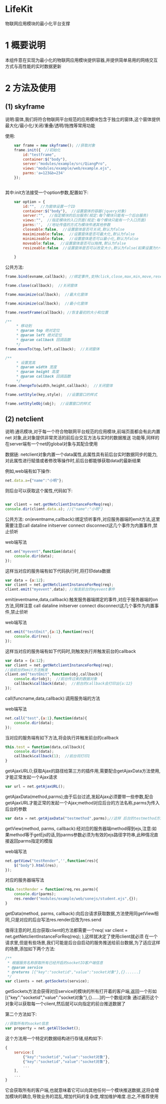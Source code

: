 # LifeKit

物联网应用模块的最小化平台支撑

# 1 概要说明

本组件意在实现为最小化的物联网应用模块提供容器,并提供简单易用的网络交互方式与高性能的实时数据更新<br>

# 2 方法及使用

## (1)  skyframe

说明:窗体,我们将符合物联网平台规范的应用模块包含于独立的窗体,这个窗体提供最大化/最小化/关闭/重叠/透明/拖拽等常用功能

使用:

```javascript
    var frame = new skyframe(); //获取对象
    frame.init({  //初始化
        id:"testframe",
        container:$("body"),
        server:"modules/example/src/QiangPro",
        views:"modules/example/web/example.ejs",
        parms:'a=123&b=234'
    });
    
```

其中:init方法接受一个option参数,配置如下:

```javascript
    var option = {
        id:"",  //为窗体设置一个ID
        container:$("body"),  //设置窗体的容器(jquery对象)
        server:"",  //指定模块的后台服务(规定:每个模块只能有一个后台服务)
        views:"",  //指定模块的入口页面(规定:每个模块只能有一个入口页面)
        parms:'',  //地址传值的方式为模块传递其他参数
        closeable:false,  //设置窗体是否可关闭,默认为false
        maximizeable:false,  //设置窗体是否可最大化,默认为false
        minimizeable:false,  //设置窗体是否可以最小化,默认为false
        moveable:false,  //设置窗体是否可以拖拽,默认为false
        resizeable:false  //设置窗体是否可以改变大小,默认为false(如果设置为true,则鼠标可以拖动边框来改变窗体大小并触发窗体的resize事件)
        
    }
```

公共方法:

```javascript
frame.bind(evname,callback); //绑定事件,支持click,close,max,min,move,reset事件
```


```javascript
frame.close(callback);  //关闭窗体
```

```javascript
frame.maximize(callback);  //最大化窗体
```

```javascript
frame.minimize(callback);  //最小化窗体
```

```javascript
frame.resetFrame(callback); //恢复最初的大小和位置
```

```javascript
/**
     * 移动到
     * @param top 绝对定位
     * @param left 绝对定位
     * @param callback 回调函数
     */
frame.moveTo(top,left,callback);  //关闭窗体
```

```javascript
/**
     * 设置宽高
     * @param width 宽度
     * @param height 高度
     * @param callback 回调函数
     */
frame.chengeTo(width,height,callback);  //关闭窗体
```

```javascript
frame.setStyle(key,style);  //设置窗口的样式
```

```javascript
frame.setStyleObj(obj);  //设置窗口的样式
```


## (2)  netclient

说明:通讯模块,对于每一个符合物联网平台规范的应用模块,前端页面都会有此内置 net 对象,此对象提供非常灵活的前后台交互方法与实时的数据推送
功能等,同样的在server端有一个net的global对象与其配合使用

数据链:
netclient对象内置一个data属性,此属性具有前后台实时数据同步的能力,对此属性进行赋值或者修改等操作时,前后台都能够获取data的最新结果

例如,web端有如下操作:
```javascript
net.data.a={"name":"小明"};
```
则后台可以获取这个属性,代码如下:
```javascript

var client = net.getNetclientInstanceForReq(req);
console.dir(client.data.a); //{"name":"小明"}

```

公共方法:
on(eventname,callback):绑定侦听事件,对应服务器端的emit方法,这里需要注意call dataline  initserver  connect  disconnect这几个事件为内置事件,禁止侦听

web端写法

```javascript
net.on("myevent",function(data){
    console.dir(data);
});
```

这样当对应的服务端有如下代码执行时,将打印data数据

```javascript
var data = {a:12};
var client = net.getNetclientInstanceForReq(req);
client.emit("myevent",data); //触发前台的myevent事件
```

emit(eventname,data,callback):触发服务器端绑定的事件,对应于服务器端的on方法,同样注意 call dataline initserver connect disconnect这几个事件为内置事件,禁止侦听

web端写法

```javascript
net.emit("testEmit",{a:1},function(res){
    console.dir(res);
});
```

这样当对应的服务端有如下代码时,则触发执行并触发前台的callback

```javascript
var data = {a:12};
var client = net.getNetclientInstanceForReq(req);
//由前台的emit方法触发
client.on("testEmit",function(obj,callback){
    console.dir(obj);  //前台传过来的数据对象
    callback&callback(data);  //前台的callback会打印出{a:12}
}); 
```

call(funcname,data,callback):调用服务端的方法

web端写法

```javascript
net.call("test",{a:1},function(data){
    console.dir(data);
});
```

当对应的服务端有如下方法,将会执行并触发前台的callback

```javascript
this.test = function(data,callback){
    console.dir(data);
    callback&callback(1);  //前台将打印1
}
```

getAjaxURL();获取Ajax的路径给第三方的插件用,需要配合getAjaxData方法使用,才能正常发起一个Ajax请求

```javascript
var url = net.getAjaxURL();

```


getAjaxData(method,parms);由于后台过滤,发起Ajax必须要带一些参数,配合getAjaxURL才能正常的发起一个Ajax;method对应后台的方法名称,parms为传入后台的参数

```javascript
var data = net.getAjaxData("testmethod",parms);//这样 后台的testmethod方法就可以被ajax调用,并且穿过去parms参数供业务使用
```

getView(method, parms, callback):经对应的服务器端method得到ejs,注意:如果method等于getEjs的话,则parms参数必须为有效的ejs路径字符串,此种情况直接返回parms指定的模版

web端写法
```javascript
net.getView("testRender",'',function(res){
    $("body").html(res);
});
```

对应的服务器端写法

```javascript
this.testRender = function(req,res,parms){
    console.dir(parms);
    res.render("modules/example/web/sonejs/student.ejs",{});
}
```

getData(method, parms, callback):向后台请求获取数据,方法使用同getView相同,只是对应的后台写法res.render应改为res.send


值得注意的时,后台获取client的方法都需要一个req(  var client = net.getNetclientInstanceForReq(req);  ),这样就决定了使用client就必须
在一个请求里,但是有些场景,我们可能是后台自启动的服务推送给前台数据,为了适应这样的场景,添加如下两个方法:

```javascript
/**
 * 根据服务名称获取所有已经开启的socketIO客户端信息
 * @param service
 * @returns [{"key":"socketid","value":"socket对象"},{}......]
 */
var clients = net.getSockets(service);

```
getSockets方法会获得对应service的模块的所有打开着的客户端,返回一个形如[{"key":"socketid","value":"socket对象"},{}......]的一个数组对象
通过遍历这个对象可以获取每一个client,然后就可以向指定的前台推送数据了

第二个方法如下:
```javascript
//获取所有的socket信息
var property = net.getAllSocket();
```
这个方法用一个特定的数据结构进行存储,结构如下:
```javascript
{
    service:[
        {"key":"socketid","value":"socket对象"},
        {"key":"socketid","value":"socket对象"},
        ...
    ],
    ...
}
```
它会获取所有的客户端,也就意味着它可以向其他任何一个模块推送数据,这将会增加模块的耦合,导致业务的混乱,增加代码的复杂度,增加维护难度.总之,不推荐使用


